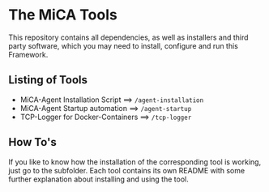# The MiCA Tools

This repository contains all dependencies, as well as installers and third party software, which you may need to install, configure and run this Framework.

## Listing of Tools
* MiCA-Agent Installation Script ==> `/agent-installation`
* MiCA-Agent Startup automation ==> `/agent-startup`
* TCP-Logger for Docker-Containers ==> `/tcp-logger`

## How To's
If you like to know how the installation of the corresponding tool is working, just
go to the subfolder. Each tool contains its own README with some further explanation
about installing and using the tool.
